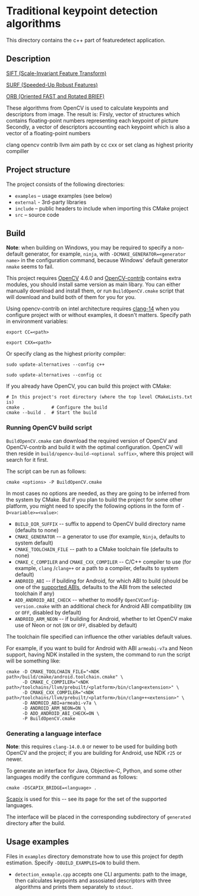 # Traditional keypoint detection algorithms

This directory contains the c++ part of featuredetect application.

## Description

[SIFT  (Scale-Invariant Feature Transform)](https://docs.opencv.org/3.4/d7/d60/classcv_1_1SIFT.html)

[SURF (Speeded-Up Robust Features)](https://docs.opencv.org/3.4/d5/df7/classcv_1_1xfeatures2d_1_1SURF.html)

[ORB (Oriented FAST and Rotated BRIEF)](https://docs.opencv.org/3.4/d7/d60/classcv_1_1SIFT.html)

These algorithms from OpenCV is used to
calculate keypoints and descriptors from image. The result is:
Firsly, vector of structures which contains floating-point numbers representing each keypoint of picture
Secondly, a vector of descriptors accounting each keypoint which is also a vector of a floating-point numbers

clang opencv contrib llvm aim path by cc cxx or set clang as highest priority compiller


## Project structure

The project consists of the following directories:

- `examples` – usage examples (see below)
- `external` - 3rd-party libraries
- `include` – public headers to include when importing this CMake project
- `src` – source code

## Build

**Note**: when building on Windows, you may be required to specify a non-default generator, for
example, `ninja`, with `-DCMAKE_GENERATOR=<generator name>` in the configuration command, because
Windows' default generator `nmake` seems to fail.

This project requires [OpenCV](https://github.com/opencv/opencv) 4.6.0 and [OpenCV-contrib](https://github.com/opencv/opencv_contrib) contains extra modules, you should install same version as main libary. You can either
manually download and install them, or run `BuildOpenCV.cmake` script that will download and build
both of them for you for you.

Using opencv-contrib on intel architecture requires [clang-14](https://apt.llvm.org/) when you configure project with or without examples, it doesn't matters. Specify path in environment variables:
```shell
export CC=<path>
```
```shell
export CXX=<path>
```
Or specify clang as the highest priority compiler:
```shell
sudo update-alternatives --config c++
```
```shell
sudo update-alternatives --config cc
```
If you already have OpenCV, you can build this project with CMake:

```shell
# In this project's root directory (where the top level CMakeLists.txt is)
cmake .          # Configure the build
cmake --build .  # Start the build
```

### Running OpenCV build script

`BuildOpenCV.cmake` can download the required version of OpenCV and OpenCV-contrib and build it with the optimal
configuration. OpenCV will then reside in `build/opencv-build-<optional suffix>`, where this project
will search for it first.

The script can be run as follows:

```shell
cmake <options> -P BuildOpenCV.cmake
```

In most cases no options are needed, as they are going to be inferred from the system by CMake. But
if you plan to build the project for some other platform, you might need to specify the following
options in the form of `-D<variable>=<value>`:

- `BUILD_DIR_SUFFIX` -- suffix to append to OpenCV build directory name (defaults to none)
- `CMAKE_GENERATOR` -- a generator to use (for example, `Ninja`, defaults to system default)
- `CMAKE_TOOLCHAIN_FILE` -- path to a CMake toolchain file (defaults to none)
- `CMAKE_C_COMPILER` and `CMAKE_CXX_COMPILER` -- C/C++ compiler to use (for example, `clang`
  /`clang++` or a path to a compiler, defaults to system default)
- `ANDROID_ABI` -- if building for Android, for which ABI to build (should be one of
  the [supported ABIs](https://developer.android.com/ndk/guides/abis), defaults to the ABI from the
  selected toolchain if any)
- `ADD_ANDROID_ABI_CHECK` -- whether to modify `OpenCVConfig-version.cmake` with an additional check
  for Android ABI compatibility (`ON` or `OFF`, disabled by default)
- `ANDROID_ARM_NEON` -- if building for Android, whether to let OpenCV make use of Neon or not (`ON`
  or `OFF`, disabled by default)

The toolchain file specified can influence the other variables default values.

For example, if you want to build for Android with ABI `armeabi-v7a` and Neon support, having NDK
installed in the system, the command to run the script will be something like:

```shell
cmake -D CMAKE_TOOLCHAIN_FILE="<NDK path>/build/cmake/android.toolchain.cmake" \
      -D CMAKE_C_COMPILER="<NDK path>/toolchains/llvm/prebuilt/<platform>/bin/clang<extension>" \
      -D CMAKE_CXX_COMPILER="<NDK path>/toolchains/llvm/prebuilt/<platform>/bin/clang++<extension>" \
      -D ANDROID_ABI=armeabi-v7a \
      -D ANDROID_ARM_NEON=ON \
      -D ADD_ANDROID_ABI_CHECK=ON \
      -P BuildOpenCV.cmake
```

### Generating a language interface

**Note**: this requires `clang-14.0.0` or newer to be used for building both OpenCV and the project;
if you are building for Android, use NDK `r25` or newer.

To generate an interface for Java, Objective-C, Python, and some other languages modify the
configure command as follows:

```shell
cmake -DSCAPIX_BRIDGE=<language> .
```

[Scapix](https://github.com/scapix-com/scapix) is used for this -- see its page for the set of the
supported languages.

The interface will be placed in the corresponding subdirectory of `generated` directory after the
build.

## Usage examples

Files in `examples` directory demonstrate how to use this project for depth estimation. Specify
`-DBUILD_EXAMPLES=ON` to build them.

- `detection_exmaple.cpp` accepts one CLI arguments: path to the image, then calculates keypoints and assosiated descriptors with three algorithms and prints them separately to `stdout`.
